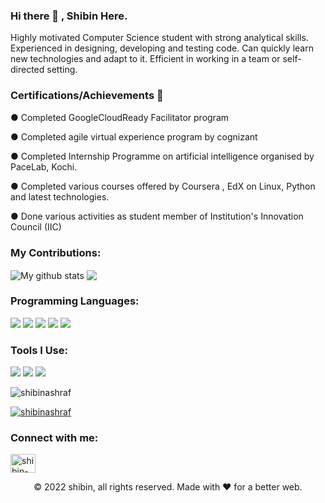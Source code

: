 <h3 align="left">Hi there 👋 , Shibin Here. </h3>

   Highly motivated Computer Science student with strong analytical skills. Experienced in designing, developing and testing code. Can quickly learn new technologies and adapt to it. Efficient in working in a team or self- directed setting.


 <h3 align="left">Certifications/Achievements 🥉</h3>


●	Completed  GoogleCloudReady Facilitator program

●	Completed agile virtual experience program by cognizant

●	Completed Internship Programme on artificial intelligence organised by PaceLab, Kochi.

●	Completed various courses offered by Coursera , EdX on  Linux, Python and  latest technologies.

●	Done various activities as student member of Institution's Innovation Council (IIC)


 <h3 align="left">My Contributions:</h3>

<img align="center" src="https://github-readme-streak-stats.herokuapp.com?user=shibinashraf&theme=vue-dark&hide_border=true&date_format=M%20j%5B%2C%20Y%5D" alt="My github stats" />


<img align="center" src="https://github-readme-stats.vercel.app/api/top-langs/?username=shibinashraf&layout=compact&theme=cobalt&hide_border=true" />



 <h3 align="left">Programming Languages:</h3>

<p>
  <img src="https://img.shields.io/badge/Python-3776AB?style=for-the-badge&logo=python&logoColor=white" />
  <img src="https://img.shields.io/badge/HTML5-E34F26?style=for-the-badge&logo=html5&logoColor=white" />
  <img src="https://img.shields.io/badge/CSS3-1572B6?style=for-the-badge&logo=css3&logoColor=white" />
  <img src="https://img.shields.io/badge/C-00599C?style=for-the-badge&logo=c&logoColor=white" />
  <img src="https://img.shields.io/badge/Java-ED8B00?style=for-the-badge&logo=java&logoColor=white" />
</p>

<h3 align="left">Tools I Use:</h3>

<p>
  <img src="https://img.shields.io/badge/Visual_Studio_Code-0078D4?style=for-the-badge&logo=visual%20studio%20code&logoColor=white" />
  <img src="https://img.shields.io/badge/Visual_Studio-5C2D91?style=for-the-badge&logo=visual%20studio&logoColor=white" />
  <img src="https://img.shields.io/badge/Eclipse-2C2255?style=for-the-badge&logo=eclipse&logoColor=white" />
</p>


<p align="left"> <img src="https://komarev.com/ghpvc/?username=shibinashraf&label=Profile%20views&color=0e75b6&style=flat" alt="shibinashraf" /> </p>

<p align="left"> <a href="https://github.com/ryo-ma/github-profile-trophy"><img src="https://github-profile-trophy.vercel.app/?username=shibinashraf" alt="shibinashraf" /></a> </p>

<h3 align="left">Connect with me:</h3>
<p align="left">
<a href="https://linkedin.com/in/shibin-ashraf" target="blank"><img align="center" src="https://raw.githubusercontent.com/rahuldkjain/github-profile-readme-generator/master/src/images/icons/Social/linked-in-alt.svg" alt="shibin-ashraf" height="30" width="40" /></a>
</p>

<p align="center"> © 2022 shibin, all rights reserved. Made with ❤️ for a better web. </p>
<p align="center">
</p>
